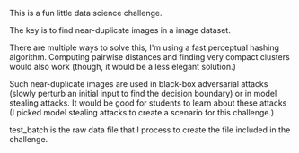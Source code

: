 This is a fun little data science challenge. 

The key is to find near-duplicate images in a image dataset.

There are multiple ways to solve this, I'm using a fast perceptual hashing algorithm. Computing pairwise distances and finding very compact clusters would also work (though, it would be a less elegant solution.)

Such near-duplicate images are used in black-box adversarial attacks (slowly perturb an initial input to find the decision boundary) or in model stealing attacks. It would be good for students to learn about these attacks (I picked model stealing attacks to create a scenario for this challenge.)

test_batch is the raw data file that I process to create the file included in the challenge.
